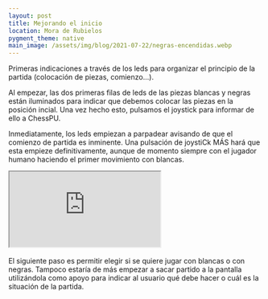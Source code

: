 ```yaml
---
layout: post
title: Mejorando el inicio
location: Mora de Rubielos
pygment_theme: native
main_image: /assets/img/blog/2021-07-22/negras-encendidas.webp
---
```

Primeras indicaciones a través de los leds para organizar el principio de la partida (colocación de piezas, comienzo...).

Al empezar, las dos primeras filas de leds de las piezas blancas y negras están iluminados para indicar que debemos
colocar las piezas en la posición incial. Una vez hecho esto, pulsamos el joystick para informar de ello a ChessPU.

Inmediatamente, los leds empiezan a parpadear avisando de que el comienzo de partida es inminente. Una pulsación de joystiCk MÁS
hará que esta empieze definitivamente, aunque de momento siempre con el jugador humano haciendo el primer movimiento con blancas.

<div class="embed-responsive embed-responsive-16by9">
  <iframe class="embed-responsive-item" src="https://www.youtube.com/embed/4v2-FlB4elc" allowfullscreen></iframe>
</div>
<br>
El siguiente paso es permitir elegir si se quiere jugar con blancas o con negras. Tampoco estaría de más empezar a sacar partido
a la pantalla utilizándola como apoyo para indicar al usuario qué debe hacer o cuál es la situación de la partida.